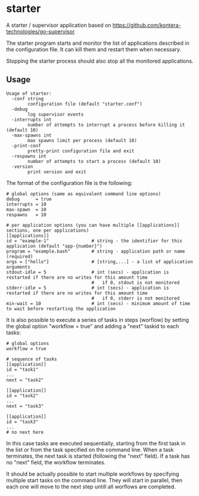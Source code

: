 # starter
A starter / supervisor application based on https://github.com/kontera-technologies/go-supervisor

The starter program starts and monitor the list of applications described in the configuration file. It can kill them and restart them when necessary.

Stopping the starter process should also stop all the monitored applications.

Usage
-----

    Usage of starter:
      -conf string
            configuration file (default "starter.conf")
      -debug
            log supervisor events
      -interrupts int
            number of attempts to interrupt a process before killing it (default 10)
      -max-spawns int
            max spawns limit per process (default 10)
      -print-conf
            pretty-print configuration file and exit
      -respawns int
            number of attempts to start a process (default 10)
      -version
            print version and exit

The format of the configuration file is the following:

    # global options (same as equivalent command line options)
    debug      = true
    interrupts = 10
    max-spawn  = 10
    respawns   = 10

    # per application options (you can have multiple [[applications]] sections, one per applications)
    [[applications]]
    id = "example-1"                # string - the identifier for this application (default "app-{number}")
    program = "example.bash"        # string - application path or name (required)
    args = ["hello"]                # [string,...] - a list of application arguments
    stdout-idle = 5                 # int (secs) - application is restarted if there are no writes for this amount time
                                    #   if 0, stdout is not monitored
    stderr-idle = 5                 # int (secs) - application is restarted if there are no writes for this amount time
                                    #   if 0, stderr is not monitored
    min-wait = 10                   # int (secs) - minimum amount of time to wait before restarting the application

It is also possible to execute a series of tasks in steps (worflow) by setting the global option "workflow = true"
and adding a "next" taskid to each tasks:

    # global options
    workflow = true

    # sequence of tasks
    [[application]]
    id = "task1"
    ...
    next = "task2"

    [[application]]
    id = "task2"
    ...
    next = "task3"

    [[application]]
    id = "task3"
    ...
    # no next here

In this case tasks are executed sequentially, starting from the first task in the list or from the task specified on the command line.
When a task terminates, the next task is started (following the "next" field). If a task has no "next" field, the workflow terminates.

It should be actually possible to start multiple workflows by specifying multiple start tasks on the command line. They will start in parallel,
then each one will move to the next step untill all worflows are completed.
